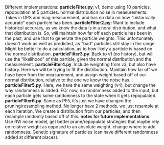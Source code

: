 Different implementations:
**particleFilter.py**: v1, demo using 10 particles, repopulation at 5 particles. normal distribution noise in measurements. Takes in GPS and mag measurement, and has no data on how "historically accurate" each particle has been. 
**particleFilter2.py**: Want to include historical accuracy, as we know the data is in a noral distribution, and what that distribution is. So, will maintain how far off each particle has been in the past, and use that to generate the particle weights. This unfortunately doesn't work as well as predicted, as "bad" particles still stay in the range. Might be better to do a calculation, as to how likely a particle is based on the normal distribution.
**particleFilter3.py**: Back to v1 (no history), but will use the "likelihood" of this particle, given the normal distribution and the measurement. 
**particleFilter4.py**: Include weighting from v3, but also have history. Here we will be trying to fit the distribution. Maintain how far off we have been from the measurement, and assign weight based off of our normal distribution, relative to the one we know the noise has...
**particleFilter5.py**: Here, we have the same weighting (v4), but change the way randomness is added. FOr now, no randomness added to the input, but each particle gets some randomness to the state when it gets repopulated.
**particleFIlter6.py**: Same as PF5, it's just we have changed the pruning/resampling method. No longer have 2 methods, we just resample at each iteration. We create a distribution from our particles, and then resample randomly based off of this.
**notes for future implementations**: Use RW noise model, get better prune/repopulate strategies that maybe rely on relative weight as opposed to an absolute weight. change where to add randomness. Genetic signature of particles (can have different randomness added at different places). 